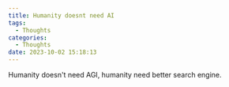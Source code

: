 ```yaml
---
title: Humanity doesnt need AI
tags:
  - Thoughts
categories:
  - Thoughts
date: 2023-10-02 15:18:13
---
```


Humanity doesn't need AGI, humanity need better search engine.
